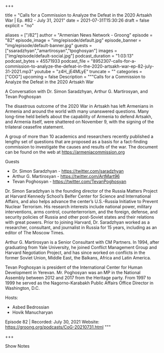
+++

title = "Calls for a Commission to Analyze the Defeat in the 2020 Artsakh War | Ep. #82 - July 31, 2021"
date = 2021-07-31T15:30:26
draft = false
explicit = "no"

aliases = ["/82"]
author = "Armenian News Network - Groong"
episode = "82"
episode_image = "img/episode/default.jpg"
episode_banner = "img/episode/default-banner.jpg"
guests = ["ssaradzhyan","amartirosyan","tpoghosyan"]
images = ["img/episode/default-social.jpg"]
podcast_duration = "1:03:13"
podcast_bytes = 45571933
podcast_file = "8952307-calls-for-a-commission-to-analyze-the-defeat-in-the-2020-artsakh-war-ep-82-july-31-2021.mp3"
youtube = "z4H_jE4MLyE"
truncate = ""
categories = ["COG"]
upcoming = false
Description = """Calls for a Commission to Analyze the Defeat in the 2020 Artsakh War

A Conversation with Dr. Simon Saradzhyan, Arthur G. Martirosyan, and Tevan Poghosyan

The disastrous outcome of the 2020 War in Artsakh has left Armenians in Armenia and around the world with many unanswered questions. Many long-time held beliefs about the capability of Armenia to defend Artsakh, and Armenia itself, were shattered on November 9, with the signing of the trilateral ceasefire statement.

A group of more than 10 academics and researchers recently published a lengthy set of questions that are proposed as a basis for a fact-finding commission to investigate the causes and results of the war. The document can be found on the web at https://armeniacommission.org

Guests
- Dr. Simon Saradzhyan - https://twitter.com/saradzhyan
- Arthur G. Martirosyan - https://twitter.com/ArtMart96
- Tevan Poghosyan - https://twitter.com/TevanPoghosyan

Dr. Simon Saradzhyan is the founding director of the Russia Matters Project at Harvard Kennedy School’s Belfer Center for Science and International Affairs, and also helps advance the center’s U.S.-Russia Initiative to Prevent Nuclear Terrorism. His research interests include national power, military interventions, arms control, counterterrorism, and the foreign, defense, and security policies of Russia and other post-Soviet states and their relations with great powers. Prior to joining Harvard, Dr. Saradzhyan worked as a researcher, consultant, and journalist in Russia for 15 years, including as an editor of The Moscow Times.

Arthur G. Martirosyan is a Senior Consultant with CM Partners. In 1994, after graduating from Yale University, he joined Conflict Management Group and Harvard Negotiation Project, and has since worked on conflicts in the former Soviet Union, Middle East, the Balkans, Africa and Latin America.

Tevan Poghosyan is president of the International Center for Human Development in Yerevan. Mr. Poghosyan was an MP in the National Assembly between 2012 and 2017 from the Heritage party. From 1997 to 1999 he served as the Nagorno-Karabakh Public Affairs Office Director in Washington, D.C.

Hosts:
- Asbed Bedrossian
- Hovik Manucharyan

Episode 82 | Recorded: July 30, 2021
Website: https://groong.org/podcasts/CoG-20210731.html
"""

+++

Show Notes

